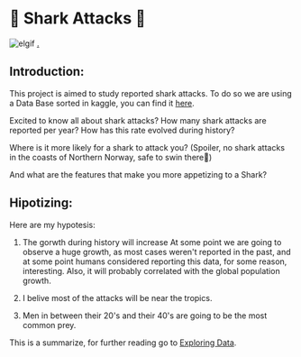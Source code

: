 # 🦈 Shark Attacks 🦈
![elgif](https://i.giphy.com/media/KzQdzGn083y0K8fUGj/giphy.gif)
[.](https://www.youtube.com/watch?v=XqZsoesa55w&ab_channel=PinkfongBabyShark-Kids%27Songs%26Stories)
## Introduction:
This project is aimed to study reported shark attacks. To do so we are using a Data Base sorted in kaggle, you can find it [here](https://www.kaggle.com/teajay/global-shark-attacks).

Excited to know all about shark attacks? How many shark attacks are reported per year? How has this rate evolved during history? 

Where is it more likely for a shark to attack you? (Spoiler, no shark attacks in the coasts of Northern Norway, safe to swin there🥶)

And what are the features that make you more appetizing to a Shark?

## Hipotizing:
Here are my hypotesis:
1. The gorwth during history will increase At some point we are going to observe a huge growth, as most cases weren't reported in the past, and at some point humans considered reporting this data, for some reason, interesting. Also, it will probably correlated with the global population growth. 

2. I belive most of the attacks will be near the tropics.

3. Men in between their 20's and their 40's are going to be the most common prey. 

This is a summarize, for further reading go to [Exploring Data](https://github.com/Pomilusky/sharky/blob/Pomilusky/Code/1.ExploringData.ipynb).